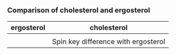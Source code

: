 ### Comparison of cholesterol and ergosterol

|ergosterol|cholesterol|
|-------|-----|
|<script type="text/javascript" src="https://chemapps.stolaf.edu/jmol/jmol.php?source=https://gr-jeannerat-unige.github.io/macrolide-antibiotics/data/ergosterol-3D.sdf&inline=1&width=350"></script>|<script type="text/javascript" src="https://chemapps.stolaf.edu/jmol/jmol.php?source=https://gr-jeannerat-unige.github.io/macrolide-antibiotics/data/cholesterol-3D.sdf&inline=1&width=350&isfirst=false"></script>|
| |Spin <script>jmolCheckbox('spin on','spin off',' on/off');</script><script>jmolButton("select atomno = 41;color [0,128,0]", "Highlight");</script> key difference with ergosterol|